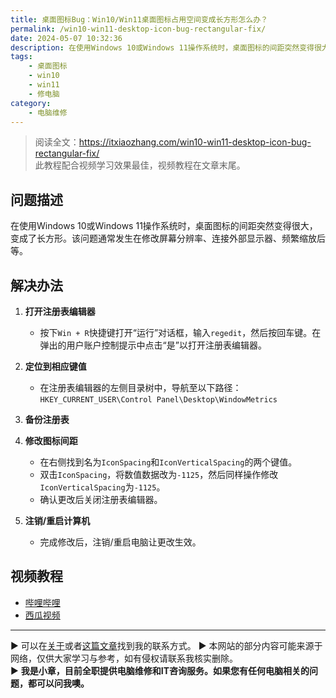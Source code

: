 ```yaml
---
title: 桌面图标Bug：Win10/Win11桌面图标占用空间变成长方形怎么办？
permalink: /win10-win11-desktop-icon-bug-rectangular-fix/
date: 2024-05-07 10:32:36
description: 在使用Windows 10或Windows 11操作系统时，桌面图标的间距突然变得很大，变成了长方形。
tags:
    - 桌面图标
    - win10
    - win11
    - 修电脑
category:
    - 电脑维修
---
```


> 阅读全文：<https://itxiaozhang.com/win10-win11-desktop-icon-bug-rectangular-fix/>  
> 此教程配合视频学习效果最佳，视频教程在文章末尾。  

## 问题描述

在使用Windows 10或Windows 11操作系统时，桌面图标的间距突然变得很大，变成了长方形。该问题通常发生在修改屏幕分辨率、连接外部显示器、频繁缩放后等。

## 解决办法

1. **打开注册表编辑器**  
   - 按下`Win + R`快捷键打开“运行”对话框，输入`regedit`，然后按回车键。在弹出的用户账户控制提示中点击“是”以打开注册表编辑器。

2. **定位到相应键值**  
   - 在注册表编辑器的左侧目录树中，导航至以下路径：  
     `HKEY_CURRENT_USER\Control Panel\Desktop\WindowMetrics`

3. **备份注册表**  

4. **修改图标间距**  
   - 在右侧找到名为`IconSpacing`和`IconVerticalSpacing`的两个键值。  
   - 双击`IconSpacing`，将数值数据改为`-1125`，然后同样操作修改`IconVerticalSpacing`为`-1125`。  
   - 确认更改后关闭注册表编辑器。

5. **注销/重启计算机**  
   - 完成修改后，注销/重启电脑让更改生效。

## 视频教程

- [哔哩哔哩](https://www.bilibili.com/video/BV1u1421r7Ma/)
- [西瓜视频](https://www.ixigua.com/7366195971916726810)

---
▶ 可以在[关于](https://itxiaozhang.com/about/)或者[这篇文章](https://itxiaozhang.com/about-computer-repair-services-with-me/)找到我的联系方式。
▶ 本网站的部分内容可能来源于网络，仅供大家学习与参考，如有侵权请联系我核实删除。  
▶ **我是小章，目前全职提供电脑维修和IT咨询服务。如果您有任何电脑相关的问题，都可以问我噢。**  
